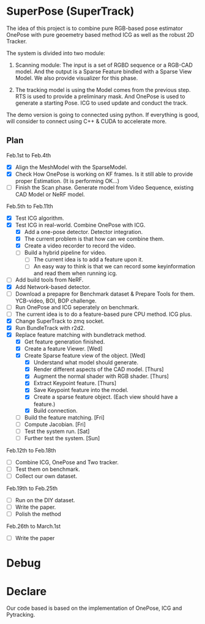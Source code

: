# SuperPose (SuperTrack)

The idea of this project is to combine pure RGB-based pose estimator OnePose with pure geoemetry based method ICG as well as the robust 2D Tracker.

The system is divided into two module:

1. Scanning module: The input is a set of RGBD sequence or a RGB-CAD model. And the output is a Sparse Feature bindled with a Sparse View Model. We also provide visualizer for this phase.

2. The tracking model is using the Model comes from the previous step. RTS is used to provide a preliminary mask. And OnePose is used to generate a starting Pose. ICG to used update and conduct the track.

The demo version is going to connected using python. If everything is good, will consider to connect using C++ & CUDA to accelerate more.

## Plan

Feb.1st to Feb.4th
- [x] Align the MeshModel with the SparseModel.
- [x] Check How OnePose is working on KF frames. Is it still able to provide proper Estimation. (It is performing OK...)
- [ ] Finish the Scan phase. Generate model from Video Sequence, existing CAD Model or NeRF model.

Feb.5th to Feb.11th

- [x] Test ICG algorithm.
- [x] Test ICG in real-world. Combine OnePose with ICG.
    - [x] Add a one-pose detector. Detector integration.
    - [x] The current problem is that how can we combine them.
    - [x] Create a video recorder to record the video.
    - [ ] Build a hybrid pipeline for video.
        - [ ] The current idea is to add a feature upon it.
        - [ ] An easy way to think is that we can record some keyinformation and read them when running icg.
- [ ] Add build tools from NeRF.
- [x] Add Network-based detector.
- [ ] Download a prepapre for Benchmark dataset & Prepare Tools for them. YCB-video, BOI, BOP challenge.
- [ ] Run OnePose and ICG seperately on benchmark.
- [ ] The current idea is to do a feature-based pure CPU method. ICG plus.
- [x] Change SuperTrack to zmq socket.
- [x] Run BundleTrack with r2d2.
- [x] Replace feature matching with bundletrack method.
    - [x] Get feature generation finished.
    - [x] Create a feature Viewer. [Wed]
    - [x] Create Sparse feature view of the object. [Wed]
        - [x] Understand what model should generate.
        - [x] Render different aspects of the CAD model. [Thurs]
        - [x] Augment the normal shader with RGB shader. [Thurs]
        - [x] Extract Keypoint feature. [Thurs]
        - [x] Save Keypoint feature into the model.
        - [x] Create a sparse feature object. (Each view should have a feature.)
        - [x] Build connection.
    - [ ] Build the feature matching. [Fri]
    - [ ] Compute Jacobian. [Fri]
    - [ ] Test the system run. [Sat]
    - [ ] Further test the system. [Sun]

Feb.12th to Feb.18th
- [ ] Combine ICG, OnePose and Two tracker.
- [ ] Test them on benchmark.
- [ ] Collect our own dataset.

Feb.19th to Feb.25th
- [ ] Run on the DIY dataset.
- [ ] Write the paper.
- [ ] Polish the method

Feb.26th to March.1st
- [ ] Write the paper

# Debug

# Declare

Our code based is based on the implementation of OnePose, ICG and Pytracking.